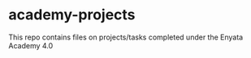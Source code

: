 # academy-projects
This repo contains files on projects/tasks completed under the Enyata Academy 4.0 
